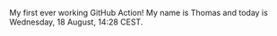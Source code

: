 My first ever working GitHub Action!
My name is Thomas and today is Wednesday, 18 August, 14:28 CEST. 
